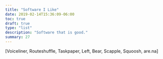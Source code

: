 ```yaml
---
title: "Software I Like"
date: 2019-02-14T15:36:09-06:00
toc: true
draft: true
type: "list"
description: "Software that is good."
summary: 27
---
```


[Voiceliner, Routeshuffle, Taskpaper, Left, Bear, Scapple, Squoosh, are.na]
